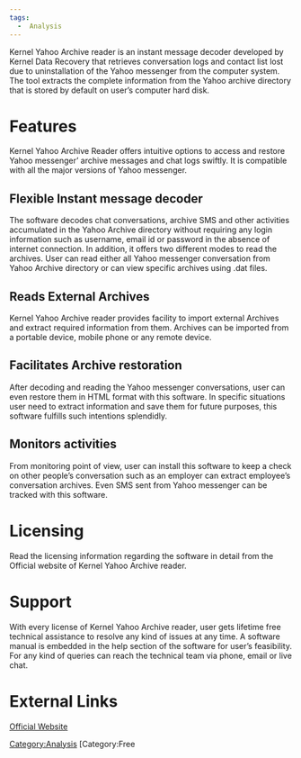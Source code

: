 ```yaml
---
tags:
  -  Analysis
---
```

Kernel Yahoo Archive reader is an instant message decoder developed by
Kernel Data Recovery that retrieves conversation logs and contact list
lost due to uninstallation of the Yahoo messenger from the computer
system. The tool extracts the complete information from the Yahoo
archive directory that is stored by default on user’s computer hard
disk.

# Features

Kernel Yahoo Archive Reader offers intuitive options to access and
restore Yahoo messenger’ archive messages and chat logs swiftly. It is
compatible with all the major versions of Yahoo messenger.

## Flexible Instant message decoder

The software decodes chat conversations, archive SMS and other
activities accumulated in the Yahoo Archive directory without requiring
any login information such as username, email id or password in the
absence of internet connection. In addition, it offers two different
modes to read the archives. User can read either all Yahoo messenger
conversation from Yahoo Archive directory or can view specific archives
using .dat files.

## Reads External Archives

Kernel Yahoo Archive reader provides facility to import external
Archives and extract required information from them. Archives can be
imported from a portable device, mobile phone or any remote device.

## Facilitates Archive restoration

After decoding and reading the Yahoo messenger conversations, user can
even restore them in HTML format with this software. In specific
situations user need to extract information and save them for future
purposes, this software fulfills such intentions splendidly.

## Monitors activities

From monitoring point of view, user can install this software to keep a
check on other people’s conversation such as an employer can extract
employee’s conversation archives. Even SMS sent from Yahoo messenger can
be tracked with this software.

# Licensing

Read the licensing information regarding the software in detail from the
Official website of Kernel Yahoo Archive reader.

# Support

With every license of Kernel Yahoo Archive reader, user gets lifetime
free technical assistance to resolve any kind of issues at any time. A
software manual is embedded in the help section of the software for
user’s feasibility. For any kind of queries can reach the technical team
via phone, email or live chat.

# External Links

[Official Website](http://www.nucleustechnologies.com/)

[Category:Analysis](category:analysis.md) [Category:Free
